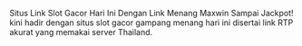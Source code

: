 Situs Link Slot Gacor Hari Ini Dengan Link Menang Maxwin Sampai Jackpot!
kini hadir dengan situs slot gacor gampang menang hari ini disertai link RTP akurat yang memakai server Thailand.
